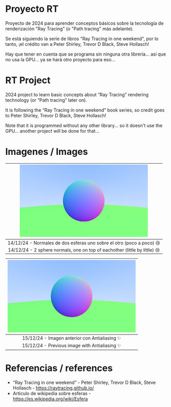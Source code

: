 # Proyecto RT

Proyecto de 2024 para aprender conceptos básicos sobre la tecnología de renderización "Ray Tracing" (o "Path tracing" más adelante).

Se está siguiendo la serie de libros "Ray Tracing in one weekend", por lo tanto, ¡el crédito van a Peter Shirley, Trevor D Black, Steve Hollasch!

Hay que tener en cuenta que se programa sin ninguna otra librería... así que no usa la GPU... ya se hará otro proyecto para eso...

# RT Project

2024 project to learn basic concepts about “Ray Tracing” rendering technology (or “Path tracing” later on).

It is following the “Ray Tracing in one weekend” book series, so credit goes to Peter Shirley, Trevor D Black, Steve Hollasch!

Note that it is programmed without any other library... so it doesn't use the GPU... another project will be done for that...

# Imagenes / Images

|![alt text](resultados/2CirculosNormales.png)|
|:--:|
|14/12/24 - Normales de dos esferas uno sobre el otro (poco a poco) :cry:|
|14/12/24 - 2 sphere normals, one on top of eachother (little by little) :cry:|

|![alt text](resultados/2CirculosNormalesAA.png)|
|:--:|
|15/12/24 - Imagen anterior con Antialiasing :sparkles:|
|15/12/24 - Previous image with Antialiasing :sparkles:|

# Referencias / references

- “Ray Tracing in one weekend” - Peter Shirley, Trevor D Black, Steve Hollasch - <https://raytracing.github.io/>
- Articulo de wikipedia sobre esferas - <https://es.wikipedia.org/wiki/Esfera>
